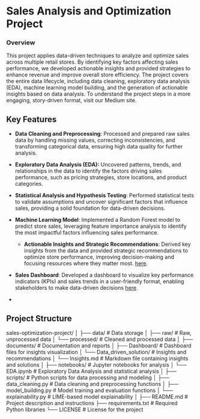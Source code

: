 
# **Sales Analysis and Optimization Project**

### **Overview**
This project applies data-driven techniques to analyze and optimize sales across multiple retail stores. By identifying key factors affecting sales performance, we developed actionable insights and provided strategies to enhance revenue and improve overall store efficiency. The project covers the entire data lifecycle, including data cleaning, exploratory data analysis (EDA), machine learning model building, and the generation of actionable insights based on data analysis.
To understand the project steps in a more engaging, story-driven format, visit our Medium site.

## Key Features

- **Data Cleaning and Preprocessing**: Processed and prepared raw sales data by handling missing values, correcting inconsistencies, and transforming categorical data, ensuring high data quality for further analysis.
  
- **Exploratory Data Analysis (EDA):** Uncovered patterns, trends, and relationships in the data to identify the factors driving sales performance, such as pricing strategies, store locations, and product categories.

- **Statistical Analysis and Hypothesis Testing**: Performed statistical tests to validate assumptions and uncover significant factors that influence sales, providing a solid foundation for data-driven decisions.
- **Machine Learning Model**: Implemented a Random Forest model to predict store sales, leveraging feature importance analysis to identify the most impactful factors influencing sales performance.

  - **Actionable Insights and Strategic Recommendations**: Derived key insights from the data and provided strategic recommendations to optimize store performance, improving decision-making and focusing resources where they matter most. [here](documents/Data_driven_solution/Insights.md).

- **Sales Dashboard**: Developed a dashboard to visualize key performance indicators (KPIs) and sales trends in a user-friendly format, enabling stakeholders to make data-driven decisions [here](documents/Dashboard/sales_dashbored.png).
- 
## Project Structure
sales-optimization-project/
│
├── data/                           # Data storage
│   ├── raw/                        # Raw, unprocessed data
│   └── processed/                  # Cleaned and processed data
│
├── documents/                      # Documentation and reports
│   ├── Dashboard/                  # Dashboard files for insights visualization
│   └── Data_driven_solution/       # Insights and recommendations
│       └── Insights.md             # Markdown file containing insights and solutions
│
├── notebooks/                      # Jupyter notebooks for analysis
│   └── EDA.ipynb                   # Exploratory Data Analysis and statistical analysis
│
├── scripts/                        # Python scripts for data processing and modeling
│   ├── data_cleaning.py            # Data cleaning and preprocessing functions
│   ├── model_building.py           # Model training and evaluation functions
│   └── explainability.py           # LIME-based model explainability
│
├── README.md                       # Project description and instructions
├── requirements.txt                # Required Python libraries
└── LICENSE                         # License for the project




